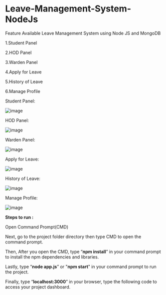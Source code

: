 # Leave-Management-System-NodeJs


Feature Available Leave Management System using Node JS and MongoDB

1.Student Panel

2.HOD Panel

3.Warden Panel

4.Apply for Leave

5.History of Leave

6.Manage Profile



Student Panel:

![image](https://user-images.githubusercontent.com/87484675/200518857-5f555eb8-63cb-4252-b45a-6be784b14b38.png)

HOD Panel:

![image](https://user-images.githubusercontent.com/87484675/200518975-f2d8c8f3-03f0-4dad-bd87-163be3689c99.png)

Warden Panel:

![image](https://user-images.githubusercontent.com/87484675/200519046-af1f04f3-a6e8-47e0-b25d-8b5ae483ab4a.png)

Apply for Leave:

![image](https://user-images.githubusercontent.com/87484675/200519155-37e7d436-fb91-4466-8c6a-c489ec15bb13.png)

History of Leave:

![image](https://user-images.githubusercontent.com/87484675/200519214-ccba1a17-e9bf-42b7-889d-e4cd40329b83.png)

Manage Profile:

![image](https://user-images.githubusercontent.com/87484675/200519258-65b28650-0c46-4738-a2d2-35cad76b4701.png)


**Steps to run :**

Open Command Prompt(CMD)

Next, go to the project folder directory then type CMD to open the command prompt.

Then, After you open the CMD, type “**npm install**” in your command prompt to install the npm dependencies and libraries.

Lastly, type “**node app.js**” or "**npm start**" in your command prompt to run the project.

Finally, type “**localhost:3000**” in your browser, type the following code to access your project dashboard.
